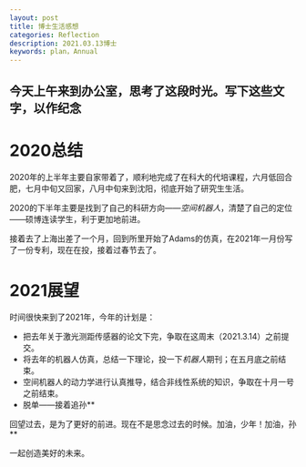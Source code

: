 ```yaml
---
layout: post
title: 博士生活感想
categories: Reflection
description: 2021.03.13博士
keywords: plan，Annual
---
```

今天上午来到办公室，思考了这段时光。写下这些文字，以作纪念
---

# 2020总结
2020年的上半年主要自家带着了，顺利地完成了在科大的代培课程，六月低回合肥，七月中旬又回家，八月中旬来到沈阳，彻底开始了研究生生活。

2020的下半年主要是找到了自己的科研方向——*空间机器人*，清楚了自己的定位——硕博连读学生，利于更加地前进。

接着去了上海出差了一个月，回到所里开始了Adams的仿真，在2021年一月份写了一份专利，现在在投，接着过春节去了。

# 2021展望
时间很快来到了2021年，今年的计划是：
- 把去年关于激光测距传感器的论文下完，争取在这周末（2021.3.14）之前提交。
- 将去年的机器人仿真，总结一下理论，投一下*机器人*期刊；在五月底之前结束。
- 空间机器人的动力学进行认真推导，结合非线性系统的知识，争取在十月一号之前结束。
- 脱单——接着追孙**



回望过去，是为了更好的前进。现在不是思念过去的时候。加油，少年！加油，孙**

一起创造美好的未来。
